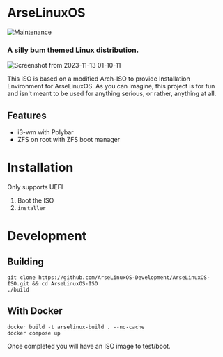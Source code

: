 # ArseLinuxOS

[![Maintenance](https://img.shields.io/maintenance/yes/2023.svg)]()


### A silly bum themed Linux distribution.

![Screenshot from 2023-11-13 01-10-11](https://github.com/ArseLinuxOS-Development/ArseLinuxOS-ISO/assets/17790730/1f11b969-d65c-47b2-83f0-5f5f70533aec)



This ISO is based on a modified Arch-ISO to provide Installation Environment for ArseLinuxOS. 
As you can imagine, this project is for fun and isn't meant to be used for anything serious, or rather, anything at all.

## Features
- i3-wm with Polybar
- ZFS on root with ZFS boot manager

# Installation
Only supports UEFI
1. Boot the ISO
2. `installer`


# Development

## Building

```
git clone https://github.com/ArseLinuxOS-Development/ArseLinuxOS-ISO.git && cd ArseLinuxOS-ISO
./build
```

## With Docker

```
docker build -t arselinux-build . --no-cache
docker compose up
```

Once completed you will have an ISO image to test/boot. 

